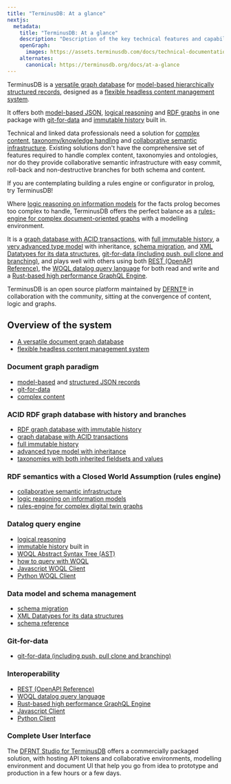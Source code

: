 ```yaml
---
title: "TerminusDB: At a glance"
nextjs:
  metadata:
    title: "TerminusDB: At a glance"
    description: "Description of the key technical features and capabilities of TerminusDB at a glance with links to the documentation"
    openGraph:
      images: https://assets.terminusdb.com/docs/technical-documentation-terminuscms-og.png
    alternates:
      canonical: https://terminusdb.org/docs/at-a-glance
---
```


TerminusDB is a [versatile graph database](/docs/terminusdb-explanation/) for [model-based hierarchically structured records](/docs/documents-explanation/), designed as a [flexible headless content management system](/docs/document-graph-api/).

It offers both [model-based JSON](/docs/schema-reference-guide/), [logical reasoning](/docs/woql-explanation/) and [RDF graphs](/docs/graphs-explanation/) in one package with [git-for-data](/docs/git-for-data-reference/) and [immutable history](/docs/graphs-explanation/) built in. 

Technical and linked data professionals need a solution for [complex content](/docs/python-woql-customer-data-processing-example/), [taxonomy/knowledge handling](/docs/cookbook-taxonomy-inheritance/) and [collaborative semantic infrastructure](/docs/branch-a-project/). Existing solutions don't have the comprehensive set of features required to handle complex content, taxonomyies and ontologies, nor do they provide collaborative semantic infrastructure with easy commit, roll-back and non-destructive branches for both schema and content.

If you are contemplating building a rules engine or configurator in prolog, try TerminusDB!

Where [logic reasoning on information models](/docs/woql-basics/) for the facts prolog becomes too complex to handle, TerminusDB offers the perfect balance as a [rules-engine for complex document-oriented graphs](/docs/path-queries-in-woql/) with a modelling environment.

It is a [graph database with ACID transactions](/docs/acid-transactions-explanation/), with [full immutable history](/docs/immutability-explanation/), a [very advanced type model](/docs/schema-reference-guide/) with inheritance, [schema migration](/docs/schema-migration-reference-guide/), and [XML Datatypes for its data structures](/docs/terminuscms-data-types/), [git-for-data (including push, pull clone and branching)](/docs/git-for-data-reference/), and plays well with others using both [REST (OpenAPI Reference)](/docs/openapi/), the [WOQL datalog query language](/docs/woql-explanation/) for both read and write and a [Rust-based high performance GraphQL Engine](/docs/graphql-query-reference/).

TerminusDB is an open source platform maintained by [DFRNT®](https://dfrnt.com?utm_source=terminusdb&utm_medium=referral&utm_campaign=terminusdb_docs_at_a_glance) in collaboration with the community, sitting at the convergence of content, logic and graphs.

## Overview of the system

* [A versatile document graph database](/docs/terminusdb-explanation/)
* [flexible headless content management system](/docs/document-graph-api/)

### Document graph paradigm

* [model-based](/docs/schema-reference-guide/) and [structured JSON records](/docs/documents-explanation/)
* [git-for-data](/docs/git-for-data-reference/)
* [complex content](/docs/python-woql-customer-data-processing-example/)

### ACID RDF graph database with history and branches

* [RDF graph database with immutable history](/docs/graphs-explanation/)
* [graph database with ACID transactions](/docs/acid-transactions-explanation/)
* [full immutable history](/docs/immutability-explanation/)
* [advanced type model with inheritance](/docs/schema-reference-guide/)
* [taxonomies with both inherited fieldsets and values](/docs/cookbook-taxonomy-inheritance/)

### RDF semantics with a Closed World Assumption (rules engine)

* [collaborative semantic infrastructure](/docs/branch-a-project/)
* [logic reasoning on information models](/docs/woql-basics/)
* [rules-engine for complex digital twin graphs](/docs/path-queries-in-woql/)

### Datalog query engine

* [logical reasoning](/docs/woql-explanation/)
* [immutable history](/docs/graphs-explanation/) built in
* [WOQL Abstract Syntax Tree (AST)](/docs/woql-class-reference-guide/)
* [how to query with WOQL](/docs/how-to-query-with-woql/)
* [Javascript WOQL Client](/docs/run-woql-query/)
* [Python WOQL Client](/docs/woql-query-with-python-client/)

### Data model and schema management

* [schema migration](/docs/schema-migration-reference-guide/)
* [XML Datatypes for its data structures](/docs/terminuscms-data-types/)
* [schema reference](/docs/schema-reference-guide/)

### Git-for-data

* [git-for-data (including push, pull clone and branching)](/docs/git-for-data-reference/)

### Interoperability

* [REST (OpenAPI Reference)](/docs/openapi/)
* [WOQL datalog query language](/docs/woql-explanation/)
* [Rust-based high performance GraphQL Engine](/docs/graphql-query-reference/) 
* [Javascript Client](/docs/use-the-javascript-client/)
* [Python Client](/docs/use-the-python-client/)

### Complete User Interface

The [DFRNT Studio for TerminusDB](https://dfrnt.com/solutions-studio-demo) offers a commercially packaged solution, with hosting API tokens and collaborative environments, modelling environment and document UI that help you go from idea to prototype and production in a few hours or a few days.